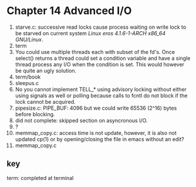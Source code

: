 Chapter 14 Advanced I/O
=======================
1. starve.c: successive read locks cause process waiting on write lock to be
   starved on current system  *Linux eros 4.1.6-1-ARCH x86_64 GNU/Linux*.
2. term
3. You could use multiple threads each with subset of the fd's. Once select()
   returns a thread could set a condition variable and have a single thread
   process any I/O when the condition is set. This would however be quite an
   ugly solution.
4. term/book
5. sleepus.c
6. No you cannot implement TELL_* using advisory locking without either using
   signals as well or polling because calls to fcntl do not block if the lock
   cannot be acquired.
7. pipesize.c: PIPE_BUF: 4096 but we could write 65536 (2^16) bytes before blocking.
8. did not complete: skipped section on asyncronous I/O.
9. ?
10. memmap_copy.c: access time is not update, however, it is also not updated
   cp(1) or by opening/closing the file in emacs without an edit?
11. memmap_copy.c

key 
---
term: completed at terminal

